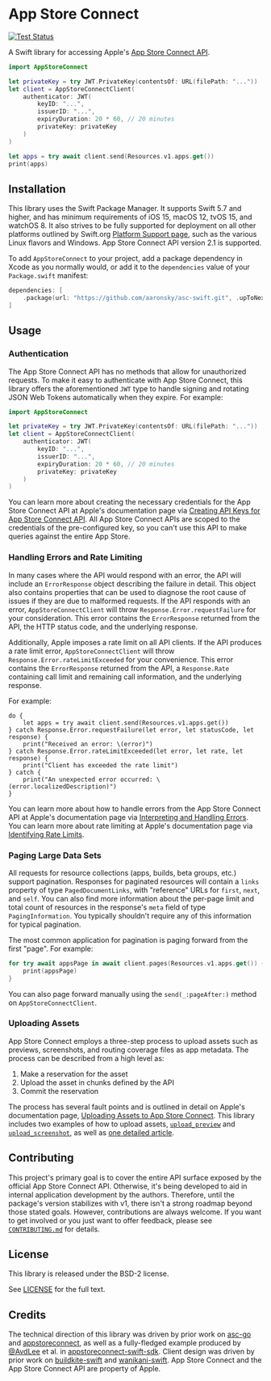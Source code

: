 # App Store Connect

[![Test Status](https://github.com/aaronsky/asc-swift/workflows/CI/badge.svg)](https://github.com/aaronsky/asc-swift/actions?query=workflow%253A%2522CI%2522)

A Swift library for accessing Apple's [App Store Connect API](https://developer.apple.com/documentation/appstoreconnectapi).

```swift
import AppStoreConnect

let privateKey = try JWT.PrivateKey(contentsOf: URL(filePath: "..."))
let client = AppStoreConnectClient(
    authenticator: JWT(
        keyID: "...",
        issuerID: "...",
        expiryDuration: 20 * 60, // 20 minutes
        privateKey: privateKey
    )
)

let apps = try await client.send(Resources.v1.apps.get())
print(apps)
```

## Installation

This library uses the Swift Package Manager. It supports Swift 5.7 and higher, and has minimum requirements of iOS 15, macOS 12, tvOS 15, and watchOS 8. It also strives to be fully supported for deployment on all other platforms outlined by Swift.org [Platform Support page](https://www.swift.org/platform-support/#deployment-only), such as the various Linux flavors and Windows. App Store Connect API version 2.1 is supported.

To add `AppStoreConnect` to your project, add a package dependency in Xcode as you normally would, or add it to the `dependencies` value of your `Package.swift` manifest:

```swift
dependencies: [
    .package(url: "https://github.com/aaronsky/asc-swift.git", .upToNextMajor(from: "0.2.0"))
]
```

## Usage

### Authentication

The App Store Connect API has no methods that allow for unauthorized requests. To make it easy to authenticate with App Store Connect, this library offers the aforementioned `JWT` type to handle signing and rotating JSON Web Tokens automatically when they expire. For example:

```swift
import AppStoreConnect

let privateKey = try JWT.PrivateKey(contentsOf: URL(filePath: "..."))
let client = AppStoreConnectClient(
    authenticator: JWT(
        keyID: "...",
        issuerID: "...",
        expiryDuration: 20 * 60, // 20 minutes
        privateKey: privateKey
    )
)
```

You can learn more about creating the necessary credentials for the App Store Connect API at Apple's documentation page via [Creating API Keys for App Store Connect API](https://developer.apple.com/documentation/appstoreconnectapi/creating_api_keys_for_app_store_connect_api). All App Store Connect APIs are scoped to the credentials of the pre-configured key, so you can't use this API to make queries against the entire App Store.

### Handling Errors and Rate Limiting

In many cases where the API would respond with an error, the API will include an `ErrorResponse` object describing the failure in detail. This object also contains properties that can be used to diagnose the root cause of issues if they are due to malformed requests. If the API responds with an error, `AppStoreConnectClient` will throw `Response.Error.requestFailure` for your consideration. This error contains the `ErrorResponse` returned from the API, the HTTP status code, and the underlying response.

Additionally, Apple imposes a rate limit on all API clients. If the API produces a rate limit error, `AppStoreConnectClient` will throw `Response.Error.rateLimitExceeded` for your convenience. This error contains the `ErrorResponse` returned from the API, a `Response.Rate` containing call limit and remaining call information, and the underlying response.

For example:

```
do {
    let apps = try await client.send(Resources.v1.apps.get())
} catch Response.Error.requestFailure(let error, let statusCode, let response) {
    print("Received an error: \(error)")
} catch Response.Error.rateLimitExceeded(let error, let rate, let response) {
    print("Client has exceeded the rate limit")
} catch {
    print("An unexpected error occurred: \(error.localizedDescription)")
}
```

You can learn more about how to handle errors from the App Store Connect API at Apple's documentation page via [Interpreting and Handling Errors](https://developer.apple.com/documentation/appstoreconnectapi/interpreting_and_handling_errors). You can learn more about rate limiting at Apple's documentation page via [Identifying Rate Limits](https://developer.apple.com/documentation/appstoreconnectapi/identifying_rate_limits).

### Paging Large Data Sets

All requests for resource collections (apps, builds, beta groups, etc.) support pagination. Responses for paginated resources will contain a `links` property of type `PagedDocumentLinks`, with "reference" URLs for `first`, `next`, and `self`. You can also find more information about the per-page limit and total count of resources in the response's `meta` field of type `PagingInformation`. You typically shouldn't require any of this information for typical pagination.

The most common application for pagination is paging forward from the first "page". For example:

```swift
for try await appsPage in await client.pages(Resources.v1.apps.get()) {
    print(appsPage)
}
```

You can also page forward manually using the `send(_:pageAfter:)` method on `AppStoreConnectClient`.

### Uploading Assets

App Store Connect employs a three-step process to upload assets such as previews, screenshots, and routing coverage files as app metadata. The process can be described from a high level as:

1. Make a reservation for the asset
2. Upload the asset in chunks defined by the API
3. Commit the reservation

The process has several fault points and is outlined in detail on Apple's documentation page, [Uploading Assets to App Store Connect](https://developer.apple.com/documentation/appstoreconnectapi/uploading_assets_to_app_store_connect). This library includes two examples of how to upload assets, [`upload_preview`](./Examples/upload_preview/UploadPreview.swift) and [`upload_screenshot`](./Examples/upload_screenshot/UploadScreenshot.swift), as well as [one detailed article](./Sources/AppStoreConnect/AppStoreConnect.docc/Articles/UploadingFiles.md).

## Contributing

This project's primary goal is to cover the entire API surface exposed by the official App Store Connect API. Otherwise, it's being developed to aid in internal application development by the authors. Therefore, until the package's version stabilizes with v1, there isn't a strong roadmap beyond those stated goals. However, contributions are always welcome. If you want to get involved or you just want to offer feedback, please see [`CONTRIBUTING.md`](https://github.com/aaronsky/asc-swift/blob/main/.github/CONTRIBUTING.md) for details.

## License

This library is released under the BSD-2 license.

See [LICENSE](https://github.com/aaronsky/asc-swift/blob/master/LICENSE) for the full text.

## Credits

The technical direction of this library was driven by prior work on [asc-go](https://github.com/cidertool/asc-go) and [appstoreconnect](https://github.com/aaronsky/appstoreconnect), as well as a fully-fledged example produced by [@AvdLee](https://github.com/AvdLee) et al. in [appstoreconnect-swift-sdk](https://github.com/AvdLee/appstoreconnect-swift-sdk). Client design was driven by prior work on [buildkite-swift](https://github.com/aaronsky/buildkite-swift) and [wanikani-swift](https://github.com/aaronsky/wanikani-swift). App Store Connect and the App Store Connect API are property of Apple.
